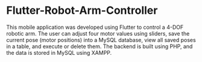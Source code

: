 # Flutter-Robot-Arm-Controller
This mobile application was developed using Flutter to control a 4-DOF robotic arm. The user can adjust four motor values using sliders, save the current pose (motor positions) into a MySQL database, view all saved poses in a table, and execute or delete them. The backend is built using PHP, and the data is stored in MySQL using XAMPP.
